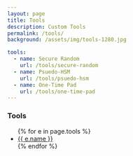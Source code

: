 ```yaml
---
layout: page
title: Tools
description: Custom Tools
permalink: /tools/
background: /assets/img/tools-1280.jpg

tools:
  - name: Secure Random
    url: /tools/secure-random
  - name: Psuedo-HSM
    url: /tools/psuedo-hsm
  - name: One-Time Pad
    url: /tools/one-time-pad
---
```


<h3>Tools</h3>
<ul>
{% for e in page.tools %}
  <li><a href="{{ e.url }}">{{ e.name }}</a></li>
{% endfor %}
</ul>
